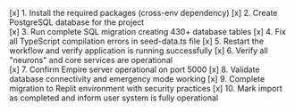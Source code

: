 [x] 1. Install the required packages (cross-env dependency)
[x] 2. Create PostgreSQL database for the project  
[x] 3. Run complete SQL migration creating 430+ database tables
[x] 4. Fix all TypeScript compilation errors in seed-data.ts file
[x] 5. Restart the workflow and verify application is running successfully
[x] 6. Verify all "neurons" and core services are operational  
[x] 7. Confirm Empire server operational on port 5000
[x] 8. Validate database connectivity and emergency mode working
[x] 9. Complete migration to Replit environment with security practices
[x] 10. Mark import as completed and inform user system is fully operational